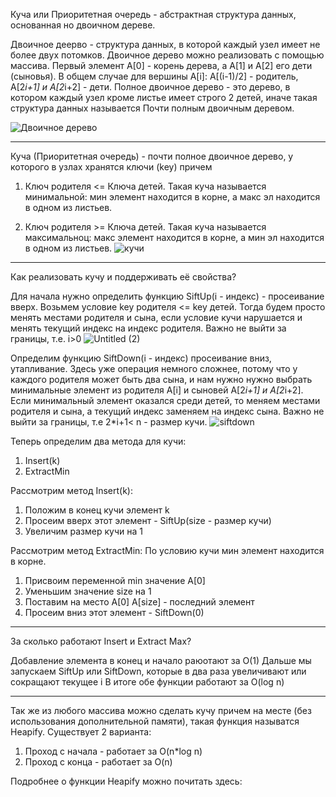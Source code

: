 Куча или Приоритетная очередь - абстрактная структура данных, основанная но двоичном дереве. 

Двоичное деерво - структура данных, в которой каждый узел имеет не более двух потомков.
Двоичное дерево можно реализовать с помощью массива. Первый элемент A[0] - корень дерева, а 
A[1] и A[2] его дети (сыновья). В общем случае для вершины A[i]:
A[(i-1)/2] - родитель, A[2*i+1] и A[2*i+2] - дети. 
Полное двоичное дерево - это дерево, в котором каждый узел кроме листье имеет строго 2 детей,
иначе такая структура данных называется Почти полным двоичным деревом.

![Двоичное дерево](https://user-images.githubusercontent.com/75784716/111869977-fd219880-8992-11eb-8f3b-685686e37b07.jpg)
__________________________________________________________________________________________________________________________
Куча (Приоритетная очередь) - почти полное двоичное дерево, у которого в узлах хранятся ключи (key) причем

1. Ключ родителя <= Ключа детей. Такая куча называется минимальной:
мин элемент находится в корне, а макс эл находится в одном из листьев.

2. Ключ родителя >= Ключа детей. Такая куча называется максимальноц:
макс элемент находится в корне, а мин эл находится в одном из листьев.
![кучи](https://user-images.githubusercontent.com/75784716/111871694-95704b00-899c-11eb-9b24-ba43158f7ab6.jpg)

__________________________________________________________________________________________________________________________
Как реализовать кучу и поддерживать её свойства?

Для начала нужно определить функцию SiftUp(i - индекс) - просеивание вверх.
Возьмем условие key родителя <= key детей. Тогда будем просто менять местами родителя и сына, если условие кучи нарушается и менять текущий индекс на индекс родителя. Важно не выйти за границы, т.е. i>0
![Untitled (2)](https://user-images.githubusercontent.com/75784716/111870467-f5172800-8995-11eb-9acc-66aa0970e43b.jpg)

Определим функцию SiftDown(i - индекс) просеивание вниз, утапливание. 
Здесь уже операция немного сложнее, потому что у каждого родителя может быть два сына, и нам нужно нужно выбрать минимальные элемент из родителя A[i] и сыновей A[2*i+1] и A[2*i+2]. Если минимальный элемент оказался среди детей, то меняем местами родителя и сына, а текущий индекс заменяем на индекс сына. Важно не выйти за границы, т.е 2*i+1< n - размер кучи.
![siftdown](https://user-images.githubusercontent.com/75784716/111870849-08c38e00-8998-11eb-88eb-43e674dcef9b.jpg)

Теперь определим два метода для кучи:
1. Insert(k)
2. ExtractMin

Рассмотрим метод Insert(k):
1. Положим в конец кучи элемент k 
2. Просеим вверх этот элемент - SiftUp(size - размер кучи)
4. Увеличим размер кучи на 1

Рассмотрим метод ExtractMin:
По условию кучи мин элемент находится в корне.
1. Присвоим переменной min значение A[0]
2. Уменьшим значение size на 1
3. Поставим на место A[0]  A[size] - последний элемент
4. Просеим вниз этот элемент - SiftDown(0)

__________________________________________________________________________________________________________________________
За сколько работают Insert и Extract Max?

Добавление элемента в конец и начало раюотают за O(1)
Дальше мы запускаем SiftUp или SiftDown, которые в два раза увеличивают или сокращают текущее i
В итоге обе функции работают за O(log n)
__________________________________________________________________________________________________________________________

Так же из любого массива можно сделать кучу причем на месте (без использования дополнительной памяти), такая функция называтся Heapify. Cуществует 2 варианта:
1. Проход с начала - работает за O(n*log n)
2. Проход с конца - работает за O(n)

Подробнее о функции Heapify можно почитать здесь:
